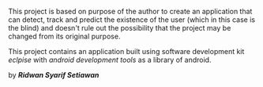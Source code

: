 This project is based on purpose of the author to create an application that can detect, track and predict the existence of the user (which in this case is the blind) and doesn't rule out the possibility that the project may be changed from its original purpose.

This project contains an application built using software development kit _eclpise_ with _android development tools_ as a library of android.

by _**Ridwan Syarif Setiawan**_
